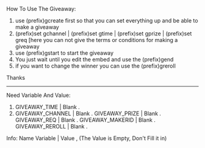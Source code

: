 How To Use The Giveaway:

1. use (prefix)gcreate first so that you can set everything up and be able to make a giveaway
2. (prefix)set gchannel | (prefix)set gtime | (prefix)set gprize | (prefix)set greq [here you can not give the terms or conditions for making a giveaway
3. use (prefix)gstart to start the giveaway
4. You just wait until you edit the embed and use the (prefix)gend
5. if you want to change the winner you can use the (prefix)greroll 

Thanks

------------------------------------------------------------------------------------------------------------------------------
Need Variable And Value:

1. GIVEAWAY_TIME | Blank .
2. GIVEAWAY_CHANNEL | Blank .
GIVEAWAY_PRIZE | Blank .
GIVEAWAY_REQ | Blank .
GIVEAWAY_MAKERID | Blank .
GIVEAWAY_REROLL | Blank .

Info:
Name Variable | Value , (The Value is Empty, Don't Fill it in)
